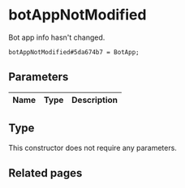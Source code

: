 # botAppNotModified
Bot app info hasn't changed.

```
botAppNotModified#5da674b7 = BotApp;
```

## Parameters
| Name | Type | Description |
| ---- | :----: | ----------- |


## Type
This constructor does not require any parameters.

## Related pages
